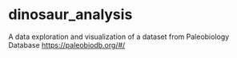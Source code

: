 # dinosaur_analysis
A data exploration and visualization of a dataset from Paleobiology Database  https://paleobiodb.org/#/

